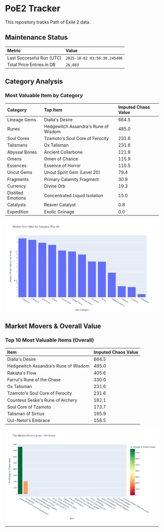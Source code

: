# PoE2 Tracker

This repository tracks Path of Exile 2 data.

## Maintenance Status

<!-- START_MAINTENANCE -->
| Metric | Value |
|:---|:---|
| Last Successful Run (UTC) | `2025-10-02 03:50:30.245406` |
| Total Price Entries in DB | `26,803` |

<!-- END_MAINTENANCE -->

## Category Analysis

<!-- START_CATEGORY_ANALYSIS -->
### Most Valuable Item by Category
| Category | Top Item | Imputed Chaos Value |
| :--- | :--- | :--- |
| Lineage Gems | Dialla's Desire | 664.5 |
| Runes | Hedgewitch Assandra's Rune of Wisdom | 485.0 |
| Soul Cores | Tzamoto's Soul Core of Ferocity | 231.6 |
| Talismans | Ox Talisman | 231.6 |
| Abyssal Bones | Ancient Collarbone | 121.9 |
| Omens | Omen of Chance | 115.9 |
| Essences | Essence of Horror | 110.5 |
| Uncut Gems | Uncut Spirit Gem (Level 20) | 79.4 |
| Fragments | Primary Calamity Fragment | 30.9 |
| Currency | Divine Orb | 19.3 |
| Distilled Emotions | Concentrated Liquid Isolation | 15.0 |
| Catalysts | Reaver Catalyst | 0.8 |
| Expedition | Exotic Coinage | 0.0 |


![Category Analysis Chart](charts/category_analysis.png)
<!-- END_CATEGORY_ANALYSIS -->

## Market Movers & Overall Value

<!-- START_ANALYSIS -->
### Top 10 Most Valuable Items (Overall)
| Item | Imputed Chaos Value |
| :--- | :--- |
| Dialla's Desire | 664.5 |
| Hedgewitch Assandra's Rune of Wisdom | 485.0 |
| Rakiata's Flow | 405.6 |
| Farrul's Rune of the Chase | 330.0 |
| Ox Talisman | 231.6 |
| Tzamoto's Soul Core of Ferocity | 231.6 |
| Countess Seske's Rune of Archery | 182.1 |
| Soul Core of Tzamoto | 173.7 |
| Talisman of Sirrius | 165.9 |
| Uul-Netol's Embrace | 158.5 |


![Market Movers Chart](charts/market_movers.png)
<!-- END_ANALYSIS -->

---
